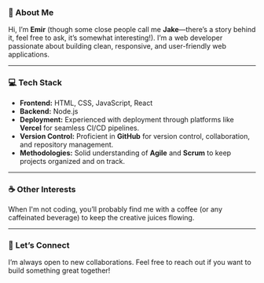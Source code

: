 ### 👋 About Me  
Hi, I’m **Emir** (though some close people call me **Jake**—there’s a story behind it, feel free to ask, it’s somewhat interesting!). I’m a web developer passionate about building clean, responsive, and user-friendly web applications.

---

### 💻 **Tech Stack**
- **Frontend:** HTML, CSS, JavaScript, React  
- **Backend:** Node.js  
- **Deployment:** Experienced with deployment through platforms like **Vercel** for seamless CI/CD pipelines.  
- **Version Control:** Proficient in **GitHub** for version control, collaboration, and repository management.  
- **Methodologies:** Solid understanding of **Agile** and **Scrum** to keep projects organized and on track.  

---

### ☕ **Other Interests**  
When I'm not coding, you’ll probably find me with a coffee (or any caffeinated beverage) to keep the creative juices flowing.

---

### 🚀 **Let’s Connect**  
I’m always open to new collaborations. Feel free to reach out if you want to build something great together!
